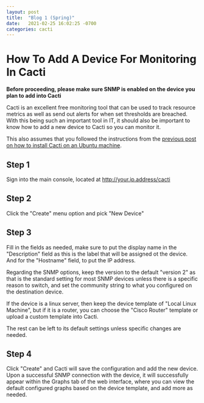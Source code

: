 ```yaml
---
layout: post
title:  "Blog 1 (Spring)"
date:   2021-02-25 16:02:25 -0700
categories: cacti
---
```


# How To Add A Device For Monitoring In Cacti

**Before proceeding, please make sure SNMP is enabled on the device you plan to add into Cacti**

Cacti is an excellent free monitoring tool that can be used to track resource metrics as well as send out alerts for when set thresholds are breached. With this being such an important tool in IT, it should also be important to know how to add a new device to Cacti so you can monitor it.


This also assumes that you followed the instructions from the [previous post on how to install Cacti on an Ubuntu machine](https://ethanleiter.github.io/ubuntu/cacti/2021/02/18/blog-0.html).

## Step 1
Sign into the main console, located at http://your.ip.address/cacti

## Step 2
Click the "Create" menu option and pick "New Device"

## Step 3
Fill in the fields as needed, make sure to put the display name in the "Description" field as this is the label that will be assigned ot the device. And for the "Hostname" field, to put the IP address.

Regarding the SNMP options, keep the version to the default "version 2" as that is the standard setting for most SNMP devices unless there is a specific reason to switch, and set the community string to what you configured on the destination device.

If the device is a linux server, then keep the device template of "Local Linux Machine", but if it is a router, you can choose the "Cisco Router" template or upload a custom template into Cacti.

The rest can be left to its default settings unless specific changes are needed.

## Step 4

Click "Create" and Cacti will save the configuration and add the new device. Upon a successful SNMP connection with the device, it will successfully appear within the Graphs tab of the web interface, where you can view the default configured graphs based on the device template, and add more as needed.
